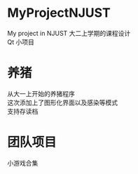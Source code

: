 # MyProjectNJUST
My project in NJUST
大二上学期的课程设计
<br>
Qt 小项目
<br>
# 养猪
从大一上开始的养猪程序
<br>
这次添加上了图形化界面以及感染等模式
<br>
支持存读档
# 团队项目
小游戏合集
